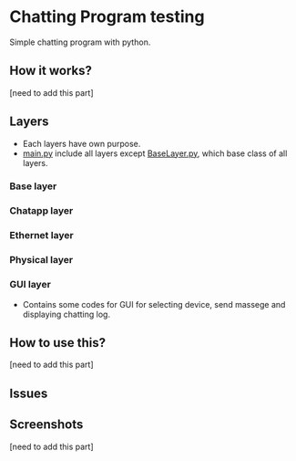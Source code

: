 # Chatting Program testing

Simple chatting program with python.

## How it works?

[need to add this part]

## Layers

- Each layers have own purpose.
- [main.py](/layers/GUILayer.py) include all layers except [BaseLayer.py](/layers/BaseLayer.py), which base class of all layers.

### Base layer

### Chatapp layer

### Ethernet layer

### Physical layer

### GUI layer

 - Contains some codes for GUI for selecting device, send massege and displaying chatting log.

## How to use this?

[need to add this part]

## Issues

## Screenshots

[need to add this part]
